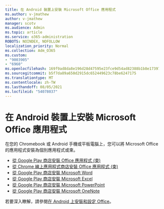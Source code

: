 ```yaml
---
title: 在 Android 裝置上安裝 Microsoft Office 應用程式
ms.author: v-jmathew
author: v-jmathew
manager: scotv
ms.audience: Admin
ms.topic: article
ms.service: o365-administration
ROBOTS: NOINDEX, NOFOLLOW
localization_priority: Normal
ms.collection: Adm_O365
ms.custom:
- "9003905"
- "6960"
ms.openlocfilehash: 169f9ad8da8e196d28d47595e23fce9d54ad82388b1b8e173971663b3d83d3f4
ms.sourcegitcommit: b5f7da89a650d2915dc652449623c78be6247175
ms.translationtype: MT
ms.contentlocale: zh-TW
ms.lasthandoff: 08/05/2021
ms.locfileid: "54078037"
---
```

# <a name="install-microsoft-office-apps-on-an-android-device"></a>在 Android 裝置上安裝 Microsoft Office 應用程式

在您的 Chromebook 或 Android 手機或平板電腦上，您可以將 Microsoft Office 的應用程式安裝為個別應用程式或束。

- [從 Google Play 商店安裝 Office 應用程式 (束) ](https://go.microsoft.com/fwlink/?linkid=2137009)
- [從 Chrome 線上應用程式商店安裝 Office 應用程式 (束) ](https://go.microsoft.com/fwlink/?linkid=2137212)
- [從 Google Play 商店安裝 Microsoft Word](https://go.microsoft.com/fwlink/?linkid=2136994)
- [從 Google Play 商店安裝 Microsoft Excel](https://go.microsoft.com/fwlink/?linkid=2137120)
- [從 Google Play 商店安裝 Microsoft PowerPoint](https://go.microsoft.com/fwlink/?linkid=2137121)
- [從 Google Play 商店安裝 Microsoft OneNote](https://go.microsoft.com/fwlink/?linkid=2137211)

若要深入瞭解，請參閱[在 Android 上安裝和設定 Office](https://go.microsoft.com/fwlink/?linkid=2135287)。
